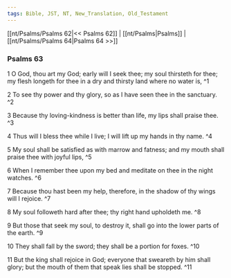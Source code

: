 ```yaml
---
tags: Bible, JST, NT, New_Translation, Old_Testament
---
```


[[nt/Psalms/Psalms 62|<< Psalms 62]] | [[nt/Psalms|Psalms]] | [[nt/Psalms/Psalms 64|Psalms 64 >>]]

### Psalms 63

1 O God, thou art my God; early will I seek thee; my soul thirsteth for thee; my flesh longeth for thee in a dry and thirsty land where no water is,  ^1

2 To see thy power and thy glory, so as I have seen thee in the sanctuary.  ^2

3 Because thy loving-kindness is better than life, my lips shall praise thee.  ^3

4 Thus will I bless thee while I live; I will lift up my hands in thy name.  ^4

5 My soul shall be satisfied as with marrow and fatness; and my mouth shall praise thee with joyful lips,  ^5

6 When I remember thee upon my bed and meditate on thee in the night watches.  ^6

7 Because thou hast been my help, therefore, in the shadow of thy wings will I rejoice.  ^7

8 My soul followeth hard after thee; thy right hand upholdeth me.  ^8

9 But those that seek my soul, to destroy it, shall go into the lower parts of the earth.  ^9

10 They shall fall by the sword; they shall be a portion for foxes.  ^10

11 But the king shall rejoice in God; everyone that sweareth by him shall glory; but the mouth of them that speak lies shall be stopped.  ^11

 
